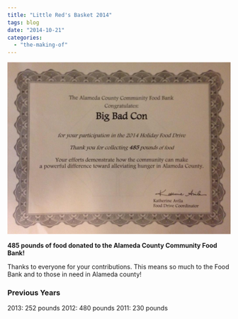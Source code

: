 ```yaml
---
title: "Little Red's Basket 2014"
tags: blog
date: "2014-10-21"
categories: 
  - "the-making-of"
---
```


[![ACCFB_2014](/images/ACCFB_2014.jpg)](http://www.bigbadcon.com/wp-content/uploads/2014/10/ACCFB_2014.jpg)

**485 pounds of food donated to the Alameda County Community Food Bank!**

Thanks to everyone for your contributions. This means so much to the Food Bank and to those in need in Alameda county!

### Previous Years

2013: 252 pounds 2012: 480 pounds 2011: 230 pounds
